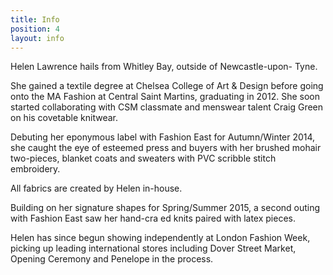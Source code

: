 ```yaml
---
title: Info
position: 4
layout: info
---
```


Helen Lawrence hails from Whitley Bay, outside of Newcastle-upon- Tyne.  

She gained a textile degree at Chelsea College of Art & Design before going onto the MA Fashion at Central Saint Martins, graduating in 2012.
She soon started collaborating with CSM classmate and menswear talent Craig Green on his covetable knitwear.

Debuting her eponymous label with Fashion East for Autumn/Winter 2014, she caught the eye of esteemed press and buyers with her brushed mohair two-pieces, blanket coats and sweaters with PVC scribble stitch embroidery.

All fabrics are created by Helen in-house.

Building on her signature shapes for Spring/Summer 2015, a second outing with Fashion East saw her hand-cra ed knits paired with latex pieces.

Helen has since begun showing independently at London Fashion Week, picking up leading international stores including Dover Street Market, Opening Ceremony and Penelope in the process.